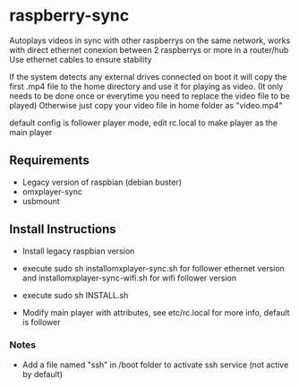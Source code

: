 # raspberry-sync

Autoplays videos in sync with other raspberrys on the same network, works with direct ethernet conexion between 2 raspberrys or more in a router/hub
Use ethernet cables to ensure stability

If the system detects any external drives connected on boot it will copy the first .mp4 file to the home directory and use it for playing as video. (It only needs to be done once or everytime you need to replace the video file to be played)
Otherwise just copy your video file in home folder as "video.mp4"

default config is follower player mode, edit rc.local to make player as the main player

## Requirements
- Legacy version of raspbian (debian buster)
- omxplayer-sync
- usbmount

## Install Instructions
- Install legacy raspbian version
- execute sudo sh installomxplayer-sync.sh for follower ethernet version and installomxplayer-sync-wifi.sh for wifi follower version
- execute sudo sh INSTALL.sh

- Modify main player with attributes, see etc/rc.local for more info, default is follower

### Notes
- Add a file named "ssh" in /boot folder to activate ssh service (not active by default)
